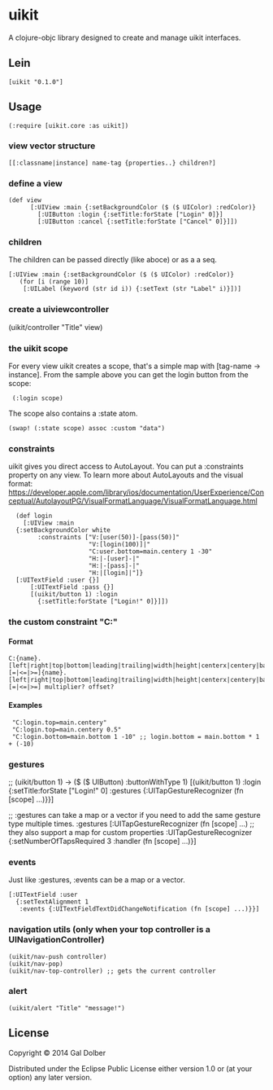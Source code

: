 # uikit

A clojure-objc library designed to create and manage uikit interfaces.

## Lein

	[uikit "0.1.0"]

## Usage

	(:require [uikit.core :as uikit])

### view vector structure

	[[:classname|instance] name-tag {properties..} children?]

### define a view
   
	(def view 
          [:UIView :main {:setBackgroundColor ($ ($ UIColor) :redColor)}
            [:UIButton :login {:setTitle:forState ["Login" 0]}]
            [:UIButton :cancel {:setTitle:forState ["Cancel" 0]}]])
   	       

### children

The children can be passed directly (like aboce) or as a a seq.

    [:UIView :main {:setBackgroundColor ($ ($ UIColor) :redColor)}
       (for [i (range 10)]
        [:UILabel (keyword (str id i)) {:setText (str "Label" i)}])]

### create a uiviewcontroller
   
   (uikit/controller "Title" view)

### the uikit scope

For every view uikit creates a scope, that's a simple map with [tag-name -> instance]. 
From the sample above you can get the login button from the scope:

     (:login scope)

The scope also contains a :state atom.

    (swap! (:state scope) assoc :custom "data")

### constraints

uikit gives you direct access to AutoLayout. You can put a :constraints property on any view.
To learn more about AutoLayouts and the visual format: https://developer.apple.com/library/ios/documentation/UserExperience/Conceptual/AutolayoutPG/VisualFormatLanguage/VisualFormatLanguage.html

      (def login
        [:UIView :main
   	  {:setBackgroundColor white
    	    :constraints ["V:[user(50)]-[pass(50)]"
                          "V:[login(100)]|"
                          "C:user.bottom=main.centery 1 -30"
                          "H:|-[user]-|"
                          "H:|-[pass]-|"
                          "H:|[login]|"]}
	  [:UITextField :user {}]
          [:UITextField :pass {}]
          [(uikit/button 1) :login
            {:setTitle:forState ["Login!" 0]}]])

### the custom constraint "C:"

#### Format

	C:{name}.[left|right|top|bottom|leading|trailing|width|height|centerx|centery|baseline][=|<=|>=]{name}.[left|right|top|bottom|leading|trailing|width|height|centerx|centery|baseline][=|<=|>=] multiplier? offset?

#### Examples

     "C:login.top=main.centery"
     "C:login.top=main.centery 0.5"
     "C:login.bottom=main.bottom 1 -10" ;; login.bottom = main.bottom * 1 + (-10)

### gestures
   
   ;; (uikit/button 1) -> ($ ($ UIButton) :buttonWithType 1)
   [(uikit/button 1) :login   
    {:setTitle:forState ["Login!" 0]
     :gestures {:UITapGestureRecognizer (fn [scope] ...)}}]

   ;; :gestures can take a map or a vector if you need to add the same gesture type multiple times.
   :gestures [:UITapGestureRecognizer (fn [scope] ...)
   	      ;; they also support a map for custom properties
   	      :UITapGestureRecognizer {:setNumberOfTapsRequired 3
	      			       :handler (fn [scope] ...)}]

### events

Just like :gestures, :events can be a map or a vector. 

    [:UITextField :user
      {:setTextAlignment 1
       :events {:UITextFieldTextDidChangeNotification (fn [scope] ...)}}]

### navigation utils (only when your top controller is a UINavigationController)

    (uikit/nav-push controller)
    (uikit/nav-pop)
    (uikit/nav-top-controller) ;; gets the current controller

### alert

	(uikit/alert "Title" "message!")

## License

Copyright © 2014 Gal Dolber

Distributed under the Eclipse Public License either version 1.0 or (at
your option) any later version.
